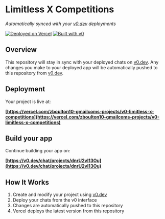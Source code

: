 # Limitless X Competitions

*Automatically synced with your [v0.dev](https://v0.dev) deployments*

[![Deployed on Vercel](https://img.shields.io/badge/Deployed%20on-Vercel-black?style=for-the-badge&logo=vercel)](https://vercel.com/zboulton10-gmailcoms-projects/v0-limitless-x-competitions)
[![Built with v0](https://img.shields.io/badge/Built%20with-v0.dev-black?style=for-the-badge)](https://v0.dev/chat/projects/dnrU2vI13Ou)

## Overview

This repository will stay in sync with your deployed chats on [v0.dev](https://v0.dev).
Any changes you make to your deployed app will be automatically pushed to this repository from [v0.dev](https://v0.dev).

## Deployment

Your project is live at:

**[https://vercel.com/zboulton10-gmailcoms-projects/v0-limitless-x-competitions](https://vercel.com/zboulton10-gmailcoms-projects/v0-limitless-x-competitions)**

## Build your app

Continue building your app on:

**[https://v0.dev/chat/projects/dnrU2vI13Ou](https://v0.dev/chat/projects/dnrU2vI13Ou)**

## How It Works

1. Create and modify your project using [v0.dev](https://v0.dev)
2. Deploy your chats from the v0 interface
3. Changes are automatically pushed to this repository
4. Vercel deploys the latest version from this repository